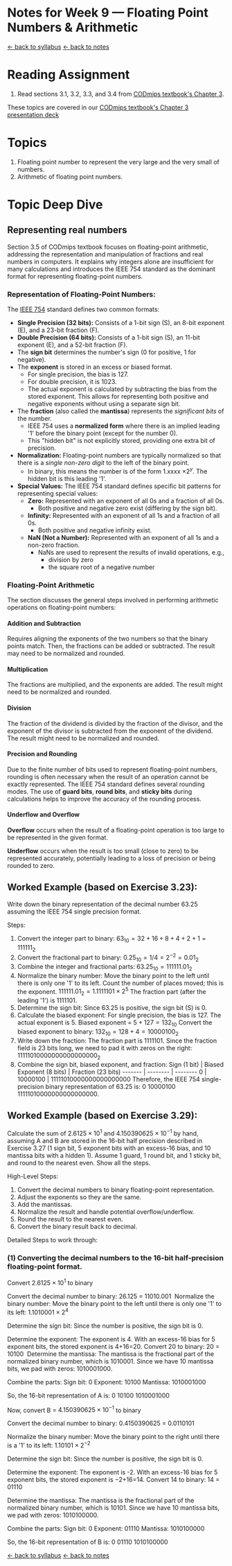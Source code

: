 # Notes for Week 9 &mdash; Floating Point Numbers & Arithmetic

[ &larr; back to syllabus](/courses/ece251/2025/ece251-syllabus-spring-2025.html) [ &larr; back to notes](/courses/ece251/2025/ece251-notes.html)

# Reading Assignment

1. Read sections 3.1, 3.2, 3.3, and 3.4 from [CODmips textbook's Chapter 3](./textbook_CODmips_Chapter_3%20-%20Arithmetic%20for%20Computers.pdf).

These topics are covered in our [CODmips textbook's Chapter 3 presentation deck](./Patterson6e_MIPS_Ch03_PPT.ppt)

# Topics

1. Floating point number to represent the very large and the very small of numbers.
2. Arithmetic of floating point numbers.

# Topic Deep Dive

## Representing real numbers

Section 3.5 of CODmips textbook focuses on floating-point arithmetic, addressing the representation and manipulation of fractions and real numbers in computers. It explains why integers alone are insufficient for many calculations and introduces the IEEE 754 standard as the dominant format for representing floating-point numbers.

### Representation of Floating-Point Numbers:

The [IEEE 754](https://en.wikipedia.org/wiki/IEEE_754) standard defines two common formats:

- **Single Precision (32 bits):** Consists of a 1-bit sign (S), an 8-bit exponent (E), and a 23-bit fraction (F).
- **Double Precision (64 bits):** Consists of a 1-bit sign (S), an 11-bit exponent (E), and a 52-bit fraction (F).
- The **sign bit** determines the number's sign (0 for positive, 1 for negative).
- The **exponent** is stored in an excess or biased format.
  - For single precision, the bias is 127.
  - For double precision, it is 1023.
  - The actual exponent is calculated by subtracting the bias from the stored exponent. This allows for representing both positive and negative exponents without using a separate sign bit.
- The **fraction** (also called the **mantissa**) represents the _significant bits_ of the number.
  - IEEE 754 uses a **normalized form** where there is an implied leading '1' before the binary point (except for the number 0).
  - This "hidden bit" is not explicitly stored, providing one extra bit of precision.
- **Normalization:** Floating-point numbers are typically normalized so that there is a _single non-zero digit_ to the left of the binary point.
  - In binary, this means the number is of the form 1.xxxx $\times 2^y$. The hidden bit is this leading '1'.
- **Special Values:** The IEEE 754 standard defines specific bit patterns for representing special values:
  - **Zero:** Represented with an exponent of all 0s and a fraction of all 0s.
    - Both positive and negative zero exist (differing by the sign bit).
  - **Infinity:** Represented with an exponent of all 1s and a fraction of all 0s.
    - Both positive and negative infinity exist.
  - **NaN (Not a Number):** Represented with an exponent of all 1s and a non-zero fraction.
    - NaNs are used to represent the results of invalid operations, e.g.,
      - division by zero
      - the square root of a negative number

### Floating-Point Arithmetic

The section discusses the general steps involved in performing arithmetic operations on floating-point numbers:

#### Addition and Subtraction

Requires aligning the exponents of the two numbers so that the binary points match. Then, the fractions can be added or subtracted. The result may need to be normalized and rounded.

#### Multiplication

The fractions are multiplied, and the exponents are added. The result might need to be normalized and rounded.

#### Division

The fraction of the dividend is divided by the fraction of the divisor, and the exponent of the divisor is subtracted from the exponent of the dividend. The result might need to be normalized and rounded.

#### Precision and Rounding

Due to the finite number of bits used to represent floating-point numbers, rounding is often necessary when the result of an operation cannot be exactly represented. The IEEE 754 standard defines several rounding modes. The use of **guard bits**, **round bits**, and **sticky bits** during calculations helps to improve the accuracy of the rounding process.

#### Underflow and Overflow

**Overflow** occurs when the result of a floating-point operation is too large to be represented in the given format.

**Underflow** occurs when the result is too small (close to zero) to be represented accurately, potentially leading to a loss of precision or being rounded to zero.

## Worked Example (based on Exercise 3.23):

Write down the binary representation of the decimal number 63.25 assuming the IEEE 754 single precision format.

Steps:

1.  Convert the integer part to binary: $`63_{10} = 32 + 16 + 8 + 4 + 2 + 1 = 111111_2`$
2.  Convert the fractional part to binary: $0.25_{10} = 1/4 = 2^{-2} = 0.01_2$
3.  Combine the integer and fractional parts: $63.25_{10} = 111111.01_2$
4.  Normalize the binary number: Move the binary point to the left until there is only one '1' to its left. Count the number of places moved; this is the exponent. $111111.01_2 = 1.1111101 \times 2^5$ The fraction part (after the leading '1') is $1111101$.
5.  Determine the sign bit: Since 63.25 is positive, the sign bit (S) is 0.
6.  Calculate the biased exponent: For single precision, the bias is 127. The actual exponent is 5. Biased exponent = $5 + 127 = 132_{10}$ Convert the biased exponent to binary: $132_{10} = 128 + 4 = 10000100_2$
7.  Write down the fraction: The fraction part is $1111101$. Since the fraction field is 23 bits long, we need to pad it with zeros on the right: $11111010000000000000000_2$
8.  Combine the sign bit, biased exponent, and fraction: Sign (1 bit) | Biased Exponent (8 bits) | Fraction (23 bits) ------- | -------- | -------- 0 | 10000100 | 11111010000000000000000
    Therefore, the IEEE 754 single-precision binary representation of 63.25 is: 0 10000100 11111010000000000000000.

## Worked Example (based on Exercise 3.29):

Calculate the sum of $2.6125 \times 10^1$ and $4.150390625 \times 10^{-1}$ by hand, assuming A and B are stored in the 16-bit half precision described in Exercise 3.27 (1 sign bit, 5 exponent bits with an excess-16 bias, and 10 mantissa bits with a hidden 1). Assume 1 guard, 1 round bit, and 1 sticky bit, and round to the nearest even. Show all the steps.

High-Level Steps:

1. Convert the decimal numbers to binary floating-point representation.
2. Adjust the exponents so they are the same.
3. Add the mantissas.
4. Normalize the result and handle potential overflow/underflow.
5. Round the result to the nearest even.
6. Convert the binary result back to decimal.

Detailed Steps to work through:

### (1) Converting the decimal numbers to the 16-bit half-precision floating-point format.

Convert $2.6125 \times 10^1$ to binary

Convert the decimal number to binary:
26.125 = 11010.001
​
Normalize the binary number:
Move the binary point to the left until there is only one '1' to its left:
$1.1010001 \times 2^4$

Determine the sign bit:
Since the number is positive, the sign bit is 0.

Determine the exponent:
The exponent is 4. With an excess-16 bias for 5 exponent bits, the stored exponent is 4+16=20. Convert 20 to binary: 20 = 10100
​
Determine the mantissa:
The mantissa is the fractional part of the normalized binary number, which is 1010001. Since we have 10 mantissa bits, we pad with zeros: 1010001000.

Combine the parts:
Sign bit: 0
Exponent: 10100
Mantissa: 1010001000

So, the 16-bit representation of A is: 0 10100 1010001000

Now, convert B = $4.150390625 \times 10^{-1}$ to binary

Convert the decimal number to binary:
0.4150390625 = 0.0110101

Normalize the binary number:
Move the binary point to the right until there is a '1' to its left:
$1.10101 \times 2^{-2}$

Determine the sign bit:
Since the number is positive, the sign bit is 0.

Determine the exponent:
The exponent is -2. With an excess-16 bias for 5 exponent bits, the stored exponent is −2+16=14.
Convert 14 to binary: 14 = 01110

Determine the mantissa:
The mantissa is the fractional part of the normalized binary number, which is 10101. Since we have 10 mantissa bits, we pad with zeros: 1010100000.

Combine the parts:
Sign bit: 0
Exponent: 01110
Mantissa: 1010100000

So, the 16-bit representation of B is: 0 01110 1010100000

[ &larr; back to syllabus](/courses/ece251/2025/ece251-syllabus-spring-2025.html) [ &larr; back to notes](/courses/ece251/2025/ece251-notes.html)
